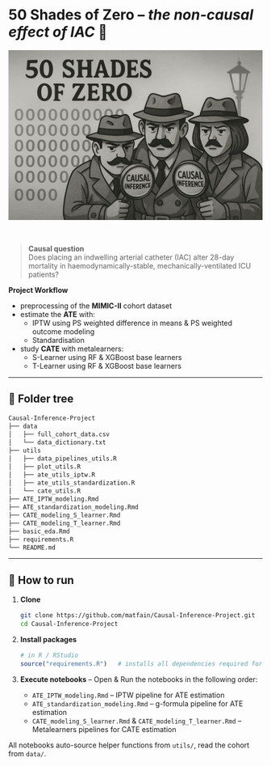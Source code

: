# 50 Shades of Zero – *the non-causal effect of IAC* 🎯

<!-- cool cover art -->
<div align="center">
  <img src="cover_image.png" width="600" alt="50 Shades of Zero">
</div>

&nbsp;

> **Causal question**  
> Does placing an indwelling arterial catheter (IAC) alter 28-day mortality in haemodynamically-stable, mechanically-ventilated ICU patients?

**Project Workflow**  
* preprocessing of the **MIMIC-II** cohort dataset 
* estimate the **ATE** with:  
  * IPTW using PS weighted difference in means & PS weighted outcome modeling  
  * Standardisation 
* study **CATE** with metalearners:
  * S-Learner using RF & XGBoost base learners
  * T-Learner using RF & XGBoost base learners 


---

## 📂 Folder tree
```
Causal-Inference-Project
├── data
│   ├── full_cohort_data.csv
│   └── data_dictionary.txt
├── utils
│   ├── data_pipelines_utils.R
│   ├── plot_utils.R
│   ├── ate_utils_iptw.R
│   ├── ate_utils_standardization.R
│   └── cate_utils.R
├── ATE_IPTW_modeling.Rmd
├── ATE_standardization_modeling.Rmd
├── CATE_modeling_S_learner.Rmd
├── CATE_modeling_T_learner.Rmd
├── basic_eda.Rmd
├── requirements.R
└── README.md
```

---

## 🚀 How to run
1. **Clone**
   ```bash
   git clone https://github.com/matfain/Causal-Inference-Project.git
   cd Causal-Inference-Project
   ```

2. **Install packages**  
   ```r
   # in R / RStudio
   source("requirements.R")   # installs all dependencies required for the project
   ```

3. **Execute notebooks** – Open & Run the notebooks in the following order: 
   * `ATE_IPTW_modeling.Rmd` – IPTW pipeline for ATE estimation
   * `ATE_standardization_modeling.Rmd` – g-formula pipeline for ATE estimation  
   * `CATE_modeling_S_learner.Rmd` & `CATE_modeling_T_learner.Rmd` – Metalearners pipelines for CATE estimation

All notebooks auto-source helper functions from `utils/`, read the cohort from `data/`.
